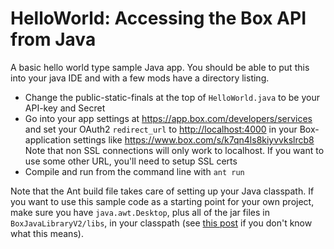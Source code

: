 HelloWorld: Accessing the Box API from Java
===========================================

A basic hello world type sample Java app.  You should be able to put this into
your java IDE and with a few mods have a directory listing.

* Change the public-static-finals at the top of `HelloWorld.java` to be your
  API-key and Secret
* Go into your app settings at <https://app.box.com/developers/services> and
  set your OAuth2 `redirect_url` to <http://localhost:4000> in your
  Box-application settings like <https://www.box.com/s/k7qn4ls8kiyvvkslrcb8>
  Note that non SSL connections will only work to localhost.  If you want to
  use some other URL, you'll need to setup SSL certs
* Compile and run from the command line with `ant run`

Note that the Ant build file takes care of setting up your Java classpath. If
you want to use this sample code as a starting point for your own project, make
sure you have `java.awt.Desktop`, plus all of the jar files in
`BoxJavaLibraryV2/libs`, in your classpath (see [this
post](http://stackoverflow.com/questions/17277917/where-do-i-get-the-missing-resources)
if you don't know what this means).
